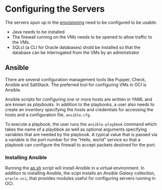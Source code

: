 # Configuring the Servers
The servers spun up in the [provisioning](../0_provision) need to be configured to be usable:
 * Java needs to be installed
 * The firewall running on the VMs needs to be opened to allow traffic to the VMs.
 * SQLcl (a CLI for Oracle databases) shold be installed so that the database can be interrogated from the
   VMs by an administrator
   
## Ansible
There are several configuration management tools like Pupper, Check, Ansible and SaltStack. The preferred
tool for configuring VMs in OCI is Ansible.

Ansible scripts for configuring one or more hosts are written
in YAML and are known as *playbooks*. In addition to the playbooks, a user also needs to create an *inventory*
specifying the hosts and credentials for accessing the hosts and a configuration file, `ansible.cfg`.

To execute a playbook, the user runs the `ansible-playbbok` command which takes the name of a playbbok as well
as optional arguments specifying variables that are needed by the playbook. A typical value that is passed
via a variable is the port number for the "Hello, world" service so that a playbook can configure the firewall
to accept packets destined for the port.

### Installing Ansible
Running the [ap.sh](../ansible_common/ap.sh) script will install Ansible in a virtual environment. In addition
to installing Ansible, the scipt installs an *Ansible Galaxy* collection, `oracle.oci`, that provides modules
useful for configuring servers running in OCI.
